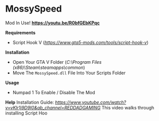 # MossySpeed

Mod In Use! **https://youtu.be/R0bfGEbKPqc**

**Requirements**
 - Script Hook V (*https://www.gta5-mods.com/tools/script-hook-v*)
 
 **Installation**
  - Open Your GTA V Folder (*C:\Program Files (x86)\Steam\steamapps\common*)
  - Move The `MossySpeed.dll` File Into Your Scripts Folder

**Usage**
 - Numpad 1 To Enable / Disable The Mod



**Help**
  Installation Guide: *https://www.youtube.com/watch?v=vKlr1j9D9I0&ab_channel=REDDADGAMING*
  This video walks through installing Script Hoo

